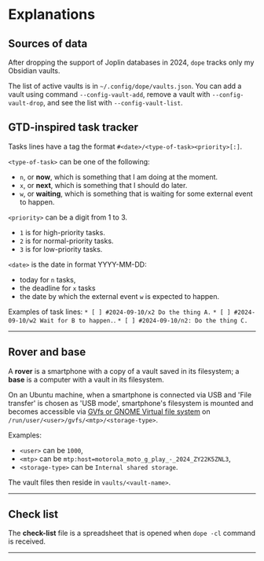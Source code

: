 # Explanations

## Sources of data

After dropping the support of Joplin databases in 2024, `dope` tracks only my Obsidian vaults.

The list of active vaults is in `~/.config/dope/vaults.json`.
You can add a vault using command `--config-vault-add`, remove a vault with `--config-vault-drop`, and see the list with `--config-vault-list`.

## GTD-inspired task tracker

Tasks lines have a tag the format `#<date>/<type-of-task><priority>[:]`.

`<type-of-task>` can be one of the following:
* `n`, or **now**, which is something that I am doing at the moment.
* `x`, or **next**, which is something that I should do later.
* `w`, or **waiting**, which is something that is waiting for some external event to happen.

`<priority>` can be a digit from 1 to 3.
* `1` is for high-priority tasks.
* `2` is for normal-priority tasks.
* `3` is for low-priority tasks.

`<date>` is the date in format YYYY-MM-DD:
* today for `n` tasks,
* the deadline for `x` tasks
* the date by which the external event `w` is expected to happen.

Examples of task lines:
`* [ ] #2024-09-10/x2 Do the thing A.`
`* [ ] #2024-09-10/w2 Wait for B to happen.`.
`* [ ] #2024-09-10/n2: Do the thing C.`

***
## Rover and base

A **rover** is a smartphone with a copy of a vault saved in its filesystem; a **base** is a computer with a vault in its filesystem.

On an Ubuntu machine, when a smartphone is connected via USB and 'File transfer' is chosen as 'USB mode', smartphone's filesystem is mounted and becomes accessible via [GVfs or GNOME Virtual file system](https://en.wikipedia.org/wiki/GVfs) on `/run/user/<user>/gvfs/<mtp>/<storage-type>`.

Examples:
* `<user>` can be `1000`,
* `<mtp>` can be `mtp:host=motorola_moto_g_play_-_2024_ZY22K5ZNL3`,
* `<storage-type>` can be `Internal shared storage`.

The vault files then reside in `vaults/<vault-name>`.

***
## Check list

The **check-list** file is a spreadsheet that is opened when `dope -cl` command is received.

***
